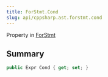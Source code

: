 ```yaml
---
title: ForStmt.Cond
slug: api/cppsharp.ast.forstmt.cond
---
```

Property in [ForStmt](/api/cppsharp/ast/forstmt)

## Summary



```csharp
public Expr Cond { get; set; }
```

